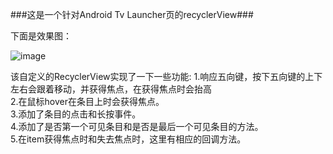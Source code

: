 ###这是一个针对Android Tv Launcher页的recyclerView###

下面是效果图：

![image](https://github.com/songwenju/CustomTvRecyclerView/blob/master/raw/master/screenshots/tvRecycler.gif)


该自定义的RecyclerView实现了一下一些功能:
1.响应五向键，按下五向键的上下左右会跟着移动，并获得焦点，在获得焦点时会抬高   
2.在鼠标hover在条目上时会获得焦点。   
3.添加了条目的点击和长按事件。   
4.添加了是否第一个可见条目和是否是最后一个可见条目的方法。  
5.在item获得焦点时和失去焦点时，这里有相应的回调方法。   

